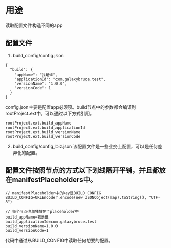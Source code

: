# 用途
读取配置文件构造不同的app
## 配置文件
1. build_config/config.json
```
{
  "build": {
    "appName": "我是谁",
    "applicationId": "com.galaxybruce.test",
    "versionName": "1.0.0",
    "versionCode": 1
  }
}
```
config.json主要是配置app必须项。build节点中的参数都会编译到rootProject.ext中，可以通过以下方式引用。
```
rootProject.ext.build_appName
rootProject.ext.build_applicationId
rootProject.ext.build_versionName
rootProject.ext.build_versionCode
```
2. build_config/config_biz.json
该配置文件是一些业务上配置，可以是任何差异化的配置。

## 配置文件按照节点的方式以下划线隔开平铺，并且都放在manifestPlaceholders中。
```
// manifestPlaceholder中的key是BUILD_CONFIG
BUILD_CONFIG=URLEncoder.encode(new JSONObject(map).toString(), "UTF-8")

// 每个节点也单独放在了placeholder中
build_appName=我是谁
build_applicationId=com.galaxybruce.test
build_versionName=1.0.0
build_versionCode=1
```
代码中通过从BUILD_CONFIG中读取任何想要的配置。
